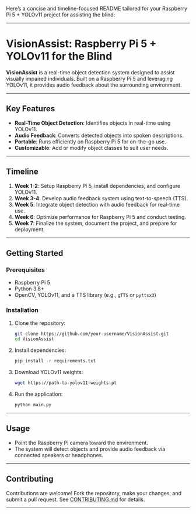 Here’s a concise and timeline-focused README tailored for your Raspberry Pi 5 + YOLOv11 project for assisting the blind:

---

# VisionAssist: Raspberry Pi 5 + YOLOv11 for the Blind

**VisionAssist** is a real-time object detection system designed to assist visually impaired individuals. Built on a Raspberry Pi 5 and leveraging YOLOv11, it provides audio feedback about the surrounding environment.

---

## Key Features

- **Real-Time Object Detection**: Identifies objects in real-time using YOLOv11.
- **Audio Feedback**: Converts detected objects into spoken descriptions.
- **Portable**: Runs efficiently on Raspberry Pi 5 for on-the-go use.
- **Customizable**: Add or modify object classes to suit user needs.

---

## Timeline

1. **Week 1-2**: Setup Raspberry Pi 5, install dependencies, and configure YOLOv11.
2. **Week 3-4**: Develop audio feedback system using text-to-speech (TTS).
3. **Week 5**: Integrate object detection with audio feedback for real-time use.
4. **Week 6**: Optimize performance for Raspberry Pi 5 and conduct testing.
5. **Week 7**: Finalize the system, document the project, and prepare for deployment.

---

## Getting Started

### Prerequisites

- Raspberry Pi 5
- Python 3.8+
- OpenCV, YOLOv11, and a TTS library (e.g., `gTTS` or `pyttsx3`)

### Installation

1. Clone the repository:
   ```bash
   git clone https://github.com/your-username/VisionAssist.git
   cd VisionAssist
   ```

2. Install dependencies:
   ```bash
   pip install -r requirements.txt
   ```

3. Download YOLOv11 weights:
   ```bash
   wget https://path-to-yolov11-weights.pt
   ```

4. Run the application:
   ```bash
   python main.py
   ```

---

## Usage

- Point the Raspberry Pi camera toward the environment.
- The system will detect objects and provide audio feedback via connected speakers or headphones.

---

## Contributing

Contributions are welcome! Fork the repository, make your changes, and submit a pull request. See [CONTRIBUTING.md](CONTRIBUTING.md) for details.

---
